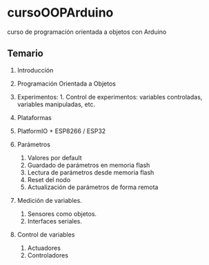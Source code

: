 # cursoOOPArduino
curso de programación orientada a objetos con Arduino


## Temario

1. Introducción
  1. Programación Orientada a Objetos
  2. Experimentos:
    1. Control de experimentos: variables controladas, variables manipuladas, etc.
1. Plataformas
1. PlatformIO + ESP8266 / ESP32


1. Parámetros
   1. Valores por default
   2. Guardado de parámetros en memoria flash
   3. Lectura de parámetros desde memoria flash
   4. Reset del nodo
   5. Actualización de parámetros de forma remota
 

2. Medición de variables.
   1. Sensores como objetos.
   1. Interfaces seriales.
 
3. Control de variables
   1. Actuadores
   2. Controladores
 
